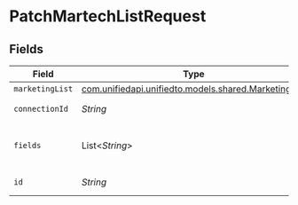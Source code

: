 # PatchMartechListRequest


## Fields

| Field                                                                                        | Type                                                                                         | Required                                                                                     | Description                                                                                  |
| -------------------------------------------------------------------------------------------- | -------------------------------------------------------------------------------------------- | -------------------------------------------------------------------------------------------- | -------------------------------------------------------------------------------------------- |
| `marketingList`                                                                              | [com.unifiedapi.unifiedto.models.shared.MarketingList](../../models/shared/MarketingList.md) | :heavy_minus_sign:                                                                           | Mailing List                                                                                 |
| `connectionId`                                                                               | *String*                                                                                     | :heavy_check_mark:                                                                           | ID of the connection                                                                         |
| `fields`                                                                                     | List<*String*>                                                                               | :heavy_minus_sign:                                                                           | Comma-delimited fields to return                                                             |
| `id`                                                                                         | *String*                                                                                     | :heavy_check_mark:                                                                           | ID of the List                                                                               |